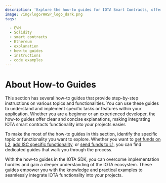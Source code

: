 ```yaml
---
description: 'Explore the how-to guides for IOTA Smart Contracts, offering step-by-step instructions on various topics and functionalities.'
image: /img/logo/WASP_logo_dark.png
tags:

  - EVM
  - Solidity
  - smart contracts
  - Ethereum
  - explanation
  - how-to guides
  - instructions
  - code examples
---
```


# About How-to Guides

This section has several how-to guides that provide step-by-step instructions on various topics and functionalities. You
can use these guides to understand and implement specific tasks or features within your application. Whether you are a
beginner or an experienced developer, the how-to guides offer clear and concise explanations, making integrating IOTA smart contracts
functionality into your projects easier.

To make the most of the how-to guides in this section, identify the specific topic or functionality you want to explore.
Whether you want to [get funds on L2](send-funds-from-L1-to-L2.mdx), [add ISC specific functionality](magic.md),
or [send funds to L1](send-assets-to-l1.mdx), you can find dedicated guides that walk you through the process.

With the how-to guides in the IOTA SDK, you can overcome implementation hurdles and gain a deeper understanding
of the IOTA ecosystem. These guides empower you with the knowledge and practical examples to seamlessly integrate IOTA
functionality into your projects.
